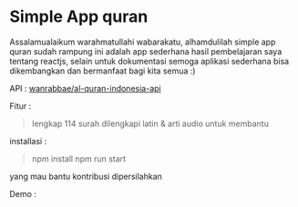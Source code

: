 # Simple App quran

<p>Assalamualaikum warahmatullahi wabarakatu, alhamdulilah simple app quran  sudah rampung ini adalah app sederhana hasil pembelajaran saya tentang reactjs, selain untuk dokumentasi semoga aplikasi sederhana bisa dikembangkan dan bermanfaat bagi kita semua :)</p>

<p> API : <a href="https://github.com/wanrabbae/al-quran-indonesia-api">wanrabbae/al-quran-indonesia-api</a></P>

<p> Fitur : </p>

> lengkap 114 surah
> dilengkapi latin & arti
> audio untuk membantu 

<P>installasi :</p>

> npm install
> npm run start

<p>yang mau bantu kontribusi dipersilahkan</P>

<p>Demo : <a href=""></a></P>
